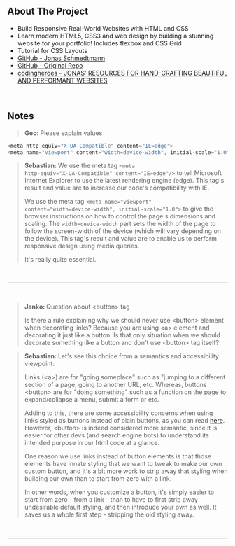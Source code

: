 ## About The Project

- Build Responsive Real-World Websites with HTML and CSS
- Learn modern HTML5, CSS3 and web design by building a stunning website for your portfolio! Includes flexbox and CSS Grid
- Tutorial for CSS Layouts
- [GitHub - Jonas Schmedtmann](https://github.com/jonasschmedtmann)
- [GitHub - Original Repo](https://github.com/jonasschmedtmann/html-css-course)
- [codingheroes - JONAS' RESOURCES FOR HAND-CRAFTING BEAUTIFUL AND PERFORMANT WEBSITES](https://codingheroes.io/resources/)

&nbsp;

## Notes

> <b>Geo: </b>Please explain <meta> values

```js
<meta http-equiv="X-UA-Compatible" content="IE=edge">
<meta name="viewport" content="width=device-width", initial-scale="1.0">
```

> <b>Sebastian: </b>We use the meta tag <code>&lt;meta http-equiv="X-UA-Compatible" content="IE=edge"/&gt;</code> to tell Microsoft Internet Explorer to use the latest rendering engine (edge). This tag's result and value are to increase our code's compatibility with IE.
>
> We use the meta tag <code>&lt;meta name="viewport" content="width=device-width", initial-scale="1.0"&gt;</code> to give the browser instructions on how to control the page's dimensions and scaling. The <code>width=device-width</code> part sets the width of the page to follow the screen-width of the device (which will vary depending on the device). This tag's result and value are to enable us to perform responsive design using media queries.
>
> It's really quite essential.

&nbsp;

---

&nbsp;

> <b>Janko: </b>Question about &lt;button&gt; tag
>
> Is there a rule explaining why we should never use &lt;button&gt; element when decorating links? Because you are using &lt;a&gt; element and decorating it just like a button. Is that only situation when we should decorate something like a button and don't use &lt;button&gt; tag itself?

> <b>Sebastian: </b>Let's see this choice from a semantics and accessibility viewpoint:
>
> Links (&lt;a&gt;) are for "going someplace" such as "jumping to a different section of a page, going to another URL, etc. Whereas, buttons &lt;button&gt; are for "doing something" such as a function on the page to expand/collapse a menu, submit a form or etc.
>
> Adding to this, there are some accessibility concerns when using links styled as buttons instead of plain buttons, as you can read [here](https://a11y-101.com/design/button-vs-link). However, &lt;button&gt; is indeed considered more semantic, since it is easier for other devs (and search engine bots) to understand its intended purpose in our html code at a glance.
>
> One reason we use links instead of button elements is that those elements have innate styling that we want to tweak to make our own custom button, and it's a bit more work to strip away that styling when building our own than to start from zero with a link.
>
> In other words, when you customize a button, it's simply easier to start from zero - from a link - than to have to first strip away undesirable default styling, and then introduce your own as well. It saves us a whole first step - stripping the old styling away.

&nbsp;

---

&nbsp;
